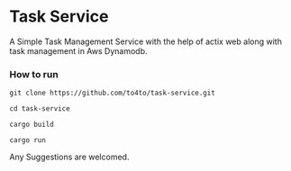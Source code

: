 # Task Service

A Simple Task Management Service with the help of actix web along with task management in Aws Dynamodb.


### How to run


```
git clone https://github.com/to4to/task-service.git
```

```
cd task-service
```
```
cargo build
```

```
cargo run
```

Any Suggestions are welcomed.


